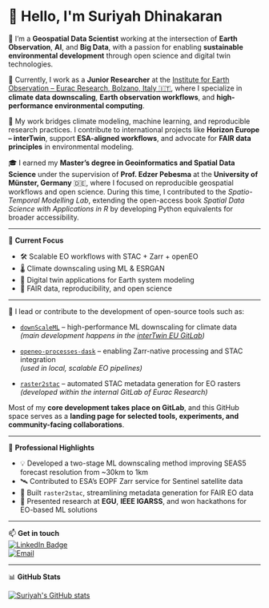 # 👋 Hello, I'm Suriyah Dhinakaran

🚀 I’m a **Geospatial Data Scientist** working at the intersection of **Earth Observation**, **AI**, and **Big Data**, with a passion for enabling **sustainable environmental development** through open science and digital twin technologies.

🏢 Currently, I work as a **Junior Researcher** at the [Institute for Earth Observation – Eurac Research, Bolzano, Italy 🇮🇹](https://www.eurac.edu/en/institutes-centers/institute-for-earth-observation), where I specialize in **climate data downscaling**, **Earth observation workflows**, and **high-performance environmental computing**.

🧠 My work bridges climate modeling, machine learning, and reproducible research practices. I contribute to international projects like **Horizon Europe – interTwin**, support **ESA-aligned workflows**, and advocate for **FAIR data principles** in environmental modeling.

🎓 I earned my **Master’s degree in Geoinformatics and Spatial Data Science** under the supervision of **Prof. Edzer Pebesma** at the **University of Münster, Germany** 🇩🇪, where I focused on reproducible geospatial workflows and open science. During this time, I contributed to the *Spatio-Temporal Modelling Lab*, extending the open-access book *Spatial Data Science with Applications in R* by developing Python equivalents for broader accessibility.

---

🎯 **Current Focus**
- 🛠️ Scalable EO workflows with STAC + Zarr + openEO
- 🌡️ Climate downscaling using ML & ESRGAN
- 🔬 Digital twin applications for Earth system modeling
- 🤝 FAIR data, reproducibility, and open science

---

💼 I lead or contribute to the development of open-source tools such as:

- [`downScaleML`](https://github.com/interTwin-eu/downScaleML) – high-performance ML downscaling for climate data  
  *(main development happens in the [interTwin EU GitLab](https://gitlab.com/intertwin-eu))*

- [`openeo-processes-dask`](https://github.com/interTwin-eu/openeo-processes-dask) – enabling Zarr-native processing and STAC integration  
  *(used in local, scalable EO pipelines)*

- [`raster2stac`](https://gitlab.inf.unibz.it/earth_observation_public/raster-to-stac) – automated STAC metadata generation for EO rasters  
  *(developed within the internal GitLab of Eurac Research)*

Most of my **core development takes place on GitLab**, and this GitHub space serves as a **landing page for selected tools, experiments, and community-facing collaborations**.

---

🧭 **Professional Highlights**
- 💡 Developed a two-stage ML downscaling method improving SEAS5 forecast resolution from ~30km to 1km
- 🛰️ Contributed to ESA’s EOPF Zarr service for Sentinel satellite data
- 🔄 Built `raster2stac`, streamlining metadata generation for FAIR EO data
- 🧪 Presented research at **EGU**, **IEEE IGARSS**, and won hackathons for EO-based ML solutions

---

📫 **Get in touch**  
[![LinkedIn Badge](https://img.shields.io/badge/-LinkedIn-0077B5?style=flat-square&logo=linkedin&logoColor=white)](https://linkedin.com/in/suriyah-d)  
[![Email](https://img.shields.io/badge/-pythonsuriyah@gmail.com-D14836?style=flat-square&logo=gmail&logoColor=white)](mailto:pythonsuriyah@gmail.com)

---

📊 **GitHub Stats**

[![Suriyah's GitHub stats](https://github-readme-stats.vercel.app/api?username=suriyahgit&count_private=true&show_icons=true&theme=radical)](https://github.com/anuraghazra/github-readme-stats)
